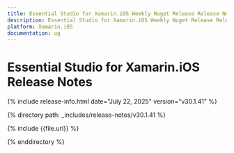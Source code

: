 ```yaml
---
title: Essential Studio for Xamarin.iOS Weekly Nuget Release Release Notes  
description: Essential Studio for Xamarin.iOS Weekly Nuget Release Release Notes  
platform: Xamarin.iOS
documentation: ug
---
```


# Essential Studio for Xamarin.iOS  Release Notes  

{% include release-info.html date="July 22, 2025"  version="v30.1.41" %}

{% directory path: _includes/release-notes/v30.1.41 %}

{% include {{file.url}} %}

{% enddirectory %}